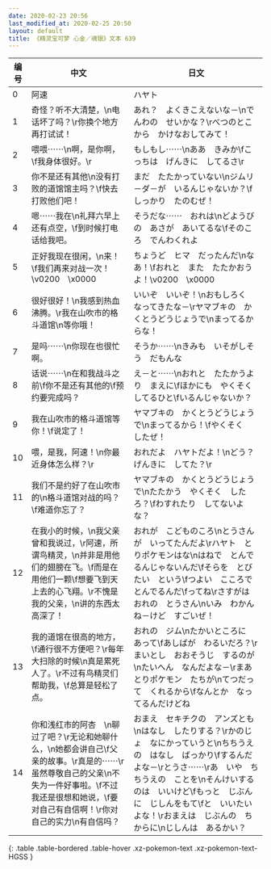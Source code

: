 ```yaml
---
date: 2020-02-23 20:56
last_modified_at: 2020-02-25 20:50
layout: default
title: 《精灵宝可梦 心金／魂银》文本 639
---
```

| 编号 | 中文 | 日文 |
| ---- | ---- | ---- |
| 0 | 阿速 | ハヤト |
| 1 | 奇怪？听不大清楚，\n电话坏了吗？\r你换个地方再打试试！ | あれ？　よくきこえないな－\nでんわの　せいかな？\rべつのとこから　かけなおしてみて！ |
| 2 | 喂喂⋯⋯\n啊，是你啊，\f我身体很好。\r | もしもし⋯⋯\nああ　きみか\fこっちは　げんきに　してるさ\r |
| 3 | 你不是还有其他\n没有打败的道馆馆主吗？\f快去打败他们吧！ | まだ　たたかっていない\nジムリ－ダ－が　いるんじゃないか？\fしっかり　たのむぜ！ |
| 4 | 嗯⋯⋯我在\n礼拜六早上还有点空，\f到时候打电话给我吧。 | そうだな⋯⋯　おれは\nどようびの　あさが　あいてるな\fそのころ　でんわくれよ |
| 5 | 正好我现在很闲，\n来！\f我们再来对战一次！\v0200　\x0000 | ちょうど　ヒマ　だったんだ\nなあ！\fおれと　また　たたかおうよ！\v0200　\x0000 |
| 6 | 很好很好！\n我感到热血沸腾。\r我在山吹市的格斗道馆\n等你哦！ | いいぞ　いいぞ！\nおもしろく　なってきたな－\rヤマブキの　かくとうどうじょうで\nまってるからな！ |
| 7 | 是吗⋯⋯\n你现在也很忙啊。　 | そうか⋯⋯\nきみも　いそがしそう　だもんな |
| 8 | 话说⋯⋯\n在和我战斗之前\f你不是还有其他的\f预约要完成吗？ | え－と⋯⋯\nおれと　たたかうより　まえに\fほかにも　やくそく　してるひと\fいるんじゃないか？ |
| 9 | 我在山吹市的格斗道馆等你！\f说定了！ | ヤマブキの　かくとうどうじょうで\nまってるから！\fやくそく　したぜ！ |
| 10 | 喂，是我，阿速！\n你最近身体怎么样？\r | おれだよ　ハヤトだよ！\nどう？　げんきに　してた？\r |
| 11 | 我们不是约好了在山吹市的\n格斗道馆对战的吗？\f难道你忘了？ | ヤマブキの　かくとうどうじょうで\nたたかう　やくそく　したろ？\fわすれたり　してないよな？ |
| 12 | 在我小的时候，\n我父亲曾和我说过，\r阿速，所谓鸟精灵，\n并非是用他们的翅膀在飞。\f而是在用他们一颗\f想要飞到天上去的心飞翔。\r不愧是我的父亲，\n讲的东西太高深了！ | おれが　こどものころ\nとうさんが　いってたんだよ\rハヤト　とりポケモンはな\nはねで　とんでるんじゃないんだ\fそらを　とびたい　という\fつよい　こころで　とんでるんだ\fってね\rさすがは　おれの　とうさん\nいみ　わかんね－けど　すごいぜ！ |
| 13 | 我的道馆在很高的地方，\f通行很不方便吧？\r每年大扫除的时候\n真是累死人了。\r不过有鸟精灵们帮助我，\f总算是轻松了点。 | おれの　ジム\nたかいところに　あって\fあしばが　わるいだろ？\rまいとし　おおそうじ　するのが\nたいへん　なんだよな－\rまあ　とりポケモン　たちが\nてつだって　くれるから\fなんとか　なってるんだけどね |
| 14 | 你和浅红市的阿杏　\n聊过了吧？\r无论和她聊什么，\n她都会讲自己\f父亲的故事。\r真是的⋯⋯\r虽然尊敬自己的父亲\n不失为一件好事啦。\f不过我还是很想和她说，\f要对自己有自信啊！\r你对自己的实力\n有自信吗？ | おまえ　セキチクの　アンズとも\nはなし　したりする？\rかのじょ　なにかっていうと\nちちうえの　はなし　ばっかり\fするんだよな－\rとうさ⋯⋯\rあ　いや　ちちうえの　ことを\nそんけいするのは　いいけど\fもっと　じぶんに　じしんをもて\fと　いいたいよな！\rおまえは　じぶんの　ちからに\nじしんは　あるかい？ |
{: .table .table-bordered .table-hover .xz-pokemon-text .xz-pokemon-text-HGSS }